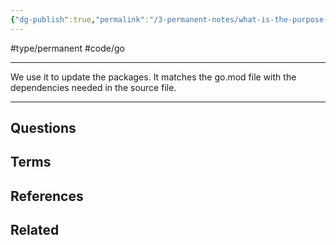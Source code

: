 ```yaml
---
{"dg-publish":true,"permalink":"/3-permanent-notes/what-is-the-purpose-of-go-mod-tidy/","created":"2023-08-03T14:33:41.102+02:00","updated":"2023-08-16T21:57:10.556+02:00"}
---
```


#type/permanent #code/go 

---
We use it to update the packages. It matches the go.mod file with the dependencies needed in the source file.

---
## Questions
## Terms

## References

## Related

